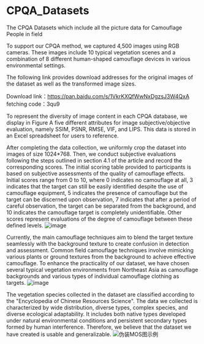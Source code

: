 # CPQA_Datasets
The CPQA Datasets which include all the picture data for Camouflage People in field


To support our CPQA method, we captured 4,500 images using RGB cameras. These images include 10 typical vegetation scenes and a combination of 8 different human-shaped camouflage devices in various environmental settings.

The following link provides download addresses for the original images of the dataset as well as the transformed image sizes.

Download link：https://pan.baidu.com/s/1VkrKXQfWwNxDgzsJ3W4QxA 
fetching code：3qu9 

To represent the diversity of image content in each CPQA database, we display in Figure A five different attributes for image subjective/objective evaluation, namely SSIM, PSNR, RMSE, VIF, and LIPS. This data is stored in an Excel spreadsheet for users to reference.

After completing the data collection, we uniformly crop the dataset into images of size 1024*768. Then, we conduct subjective evaluations following the steps outlined in section 4.1 of the article and record the corresponding scores. The initial scoring table provided to participants is based on subjective assessments of the quality of camouflage effects. Initial scores range from 0 to 10, where 0 indicates no camouflage at all, 3 indicates that the target can still be easily identified despite the use of camouflage equipment, 5 indicates the presence of camouflage but the target can be discerned upon observation, 7 indicates that after a period of careful observation, the target can be separated from the background, and 10 indicates the camouflage target is completely unidentifiable. Other scores represent evaluations of the degree of camouflage between these defined levels.
![image](https://github.com/samsunq/CPQA_Datasets/assets/90139092/d218d90b-b460-40fb-a07b-03e27cf0d9a1)

Currently, the main camouflage techniques aim to blend the target texture seamlessly with the background texture to create confusion in detection and assessment. Common field camouflage techniques involve mimicking various plants or ground textures from the background to achieve effective camouflage. To enhance the practicality of our dataset, we have chosen several typical vegetation environments from Northeast Asia as camouflage backgrounds and various types of individual camouflage clothing as targets.
![image](https://github.com/samsunq/CPQA_Datasets/assets/90139092/39c25d74-d414-4367-8ff8-d2031802eb53)

The vegetation species collected in the dataset are classified according to the "Encyclopedia of Chinese Resources Science". The data we collected is characterized by wide distribution, diverse types, complex species, and diverse ecological adaptability. It includes both native types developed under natural environmental conditions and persistent secondary types formed by human interference. Therefore, we believe that the dataset we have created is usable and generalizable.
![伪装MOS图示例](https://github.com/samsunq/CPQA_Datasets/assets/90139092/45c82959-0ae0-45c6-88a8-09168116b13a)


